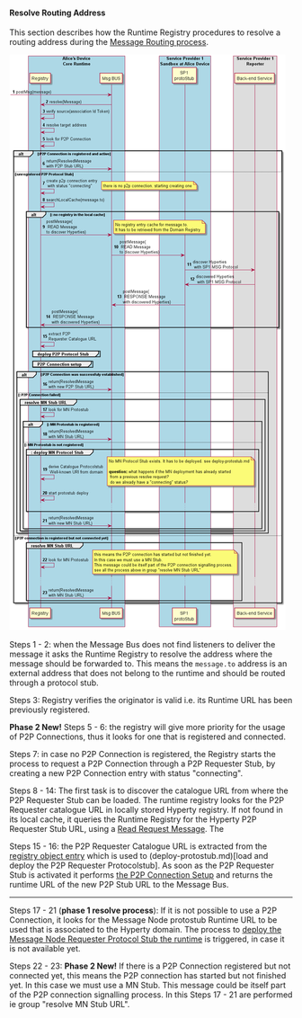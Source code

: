 #### Resolve Routing Address

This section describes how the Runtime Registry procedures to resolve a routing address during the [Message Routing process](bus-msg-routing).


![Address Resolution](resolve-routing-address.png)

Steps 1 - 2: when the Message Bus does not find listeners to deliver the message it asks the Runtime Registry to resolve the address where the message should be forwarded to. This means the `message.to` address is an external address that does not belong to the runtime and should be routed through a protocol stub.

Steps 3: Registry verifies the originator is valid i.e. its Runtime URL has been previously registered.

**Phase 2 New!**
Steps 5 - 6: the registry will give more priority for the usage of P2P Connections, thus it looks for one that is registered and connected.

Steps 7: in case no P2P Connection is registered, the Registry starts the process to request a P2P Connection through a P2P Requester Stub, by creating a new P2P Connection entry with status "connecting".

Steps 8 - 14: The first task is to discover the catalogue URL from where the P2P Requester Stub can be loaded. The runtime registry looks for the P2P Requester catalogue URL in locally stored Hyperty registry. If not found in its local cache, it queries the Runtime Registry for the Hyperty P2P Requester Stub URL, using a [Read Request Message](../../messages/registration-messages.md#hyperty-instance-query-per-hyperty-url). The

Steps 15 - 16: the P2P Requester Catalogue URL is extracted from the [registry object entry](../../datamodel/core/hyperty-registry) which is used to (deploy-protostub.md)[load and deploy the P2P Requester Protocolstub]. As soon as the P2P Requester Stub is activated it performs [the P2P Connection Setup](p2p-setup.md) and returns the runtime URL of the new P2P Stub URL to the Message Bus.

---
Steps 17 - 21 (**phase 1 resolve process**): If it is not possible to use a P2P Connection, it looks for the Message Node protostub Runtime URL to be used that is associated to the Hyperty domain. The process to [deploy the Message Node Requester Protocol Stub the runtime](deploy-protostub.md) is triggered, in case it is not available yet.

Steps 22 - 23: **Phase 2 New!** If there is a P2P Connection registered but not connected yet, this means the P2P connection has started but not finished yet. In this case we must use a MN Stub. This message could be itself part of the P2P connection signalling process. In this Steps 17 - 21 are performed ie  group "resolve MN Stub URL".
